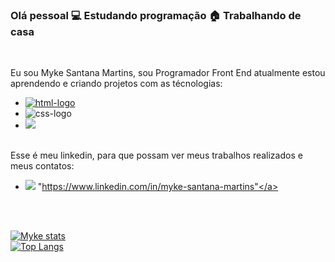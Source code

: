 ### Olá pessoal :computer: Estudando programação :house: Trabalhando de casa
<br/> 

Eu sou Myke Santana Martins, sou Programador Front End  atualmente estou aprendendo e criando projetos com as técnologias:
<br/>
- <a href="https://google.com"><img src="https://img.shields.io/badge/HTML5-E34F26?style=for-the-badge&logo=html5&logoColor=white" alt="html-logo" /></a>
- <img src="https://img.shields.io/badge/CSS3-1572B6?style=for-the-badge&logo=css3&logoColor=white" alt="css-logo" />
- <img src="https://img.shields.io/badge/JavaScript-F7DF1E?style=for-the-badge&logo=JavaScript&logoColor=white"/>
  <br/>
  <br/>

Esse é meu linkedin, para que possam ver meus trabalhos realizados e meus contatos:
- <img src="https://img.shields.io/badge/LinkedIn-0077B5?style=for-the-badge&logo=linkedin&logoColor=white"/> <a>"https://www.linkedin.com/in/myke-santana-martins"</a>
<br/>
<br/>

[![Myke stats](https://github-readme-stats.vercel.app/api?username=msm1996)](https://github.com/anuraghazra/github-readme-stats)
<br/>
[![Top Langs](https://github-readme-stats.vercel.app/api/top-langs/?username=msm1996)](https://github.com/anuraghazra/github-readme-stats)


